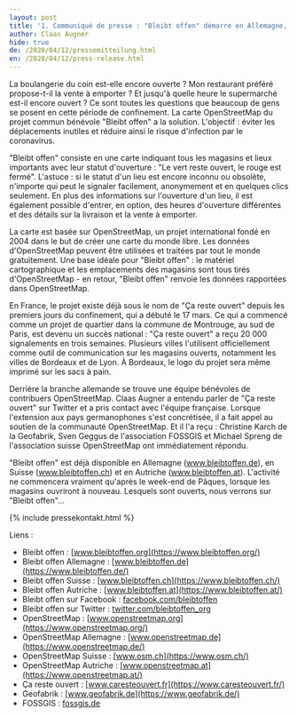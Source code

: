 ```yaml
---
layout: post
title: '1. Communiqué de presse : "Bleibt offen" démarre en Allemagne, en Suisse et en Autriche - la carte collaborative des lieux ouverts durant le confinement'
author: Claas Augner
hide: true
de: /2020/04/12/pressemitteilung.html
en: /2020/04/12/press-release.html
---
```


La boulangerie du coin est-elle encore ouverte ? Mon restaurant préféré propose-t-il la vente à emporter ? Et jusqu'à quelle heure le supermarché est-il encore ouvert ? Ce sont toutes les questions que beaucoup de gens se posent en cette période de confinement. La carte OpenStreetMap du projet commun bénévole "Bleibt offen" a la solution. L'objectif : éviter les déplacements inutiles et réduire ainsi le risque d'infection par le coronavirus.

"Bleibt offen" consiste en une carte indiquant tous les magasins et lieux importants avec leur statut d'ouverture : "Le vert reste ouvert, le rouge est fermé". L'astuce : si le statut d'un lieu est encore inconnu ou obsolète, n'importe qui peut le signaler facilement, anonymement et en quelques clics seulement. En plus des informations sur l'ouverture d'un lieu, il est également possible d'entrer, en option, des heures d'ouverture différentes et des détails sur la livraison et la vente à emporter.

La carte est basée sur OpenStreetMap, un projet international fondé en 2004 dans le but de créer une carte du monde libre. Les données d'OpenStreetMap peuvent être utilisées et traitées par tout le monde gratuitement. Une base idéale pour "Bleibt offen" : le matériel cartographique et les emplacements des magasins sont tous tirés d'OpenStreetMap - en retour, "Bleibt offen" renvoie les données rapportées dans OpenStreetMap.

En France, le projet existe déjà sous le nom de "Ça reste ouvert" depuis les premiers jours du confinement, qui a débuté le 17 mars. Ce qui a commencé comme un projet de quartier dans la commune de Montrouge, au sud de Paris, est devenu un succès national : "Ça reste ouvert" a reçu 20 000 signalements en trois semaines. Plusieurs villes l'utilisent officiellement comme outil de communication sur les magasins ouverts, notamment les villes de Bordeaux et de Lyon. À Bordeaux, le logo du projet sera même imprimé sur les sacs à pain.

Derrière la branche allemande se trouve une équipe bénévoles de contribuers OpenStreetMap. Claas Augner a entendu parler de "Ça reste ouvert" sur Twitter et a pris contact avec l'équipe française. Lorsque l'extension aux pays germanophones s'est concrétisée, il a fait appel au soutien de la communauté OpenStreetMap. Et il l'a reçu : Christine Karch de la Geofabrik, Sven Geggus de l'association FOSSGIS et Michael Spreng de l'association suisse OpenStreetMap ont immédiatement répondu.

"Bleibt offen" est déjà disponible en Allemagne (www.bleibtoffen.de), en Suisse (www.bleibtoffen.ch) et en Autriche (www.bleibtoffen.at). L'activité ne commencera vraiment qu'après le week-end de Pâques, lorsque les magasins ouvriront à nouveau. Lesquels sont ouverts, nous verrons sur "Bleibt offen"...

{% include pressekontakt.html %}

Liens :
* Bleibt offen : [www.bleibtoffen.org](https://www.bleibtoffen.org/)
* Bleibt offen Allemagne : [www.bleibtoffen.de](https://www.bleibtoffen.de/)
* Bleibt offen Suisse : [www.bleibtoffen.ch](https://www.bleibtoffen.ch/)
* Bleibt offen Autriche : [www.bleibtoffen.at](https://www.bleibtoffen.at/)
* Bleibt offen sur Facebook : [facebook.com/bleibtoffen](https://www.facebook.com/bleibtoffen)
* Bleibt offen sur Twitter : [twitter.com/bleibtoffen_org](https://www.twitter.com/bleibtoffen_org)
* OpenStreetMap : [www.openstreetmap.org](https://www.openstreetmap.org/)
* OpenStreetMap Allemagne : [www.openstreetmap.de](https://www.openstreetmap.de/)
* OpenStreetMap Suisse : [www.osm.ch](https://www.osm.ch/)
* OpenStreetMap Autriche : [www.openstreetmap.at](https://www.openstreetmap.at/)
* Ça reste ouvert : [www.caresteouvert.fr](https://www.caresteouvert.fr/)
* Geofabrik : [www.geofabrik.de](https://www.geofabrik.de/)
* FOSSGIS : [fossgis.de](https://fossgis.de/)